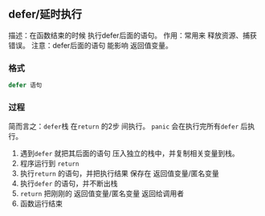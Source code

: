 ##  defer/延时执行  
描述：在函数结束的时候 执行defer后面的语句。
作用：常用来 释放资源、捕获错误。
注意：defer后面的语句 能影响 返回值变量。

###    格式
```go
defer 语句
```

###   过程
简而言之：`defer`栈 在`return` 的2步 间执行。
`panic` 会在执行完所有`defer` 后执行。

1. 遇到`defer` 就把其后面的语句 压入独立的栈中，并复制相关变量到栈。
2. 程序运行到 `return` 
3. 执行`return` 的语句，并把执行结果 保存在 返回值变量/匿名变量
4. 执行`defer`  的语句，并不断出栈
5. `return` 把刚刚的 返回值变量/匿名变量 返回给调用者
6. 函数运行结束 

